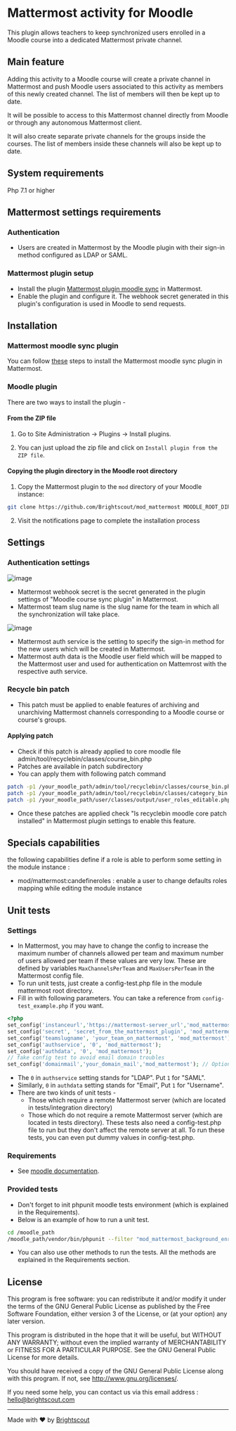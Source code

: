 # Mattermost activity for Moodle #

This plugin allows teachers to keep synchronized users enrolled in a Moodle course into a dedicated Mattermost private channel.

## Main feature
Adding this activity to a Moodle course will create a private channel in Mattermost and push Moodle users associated to this activity as members of this newly created channel. The list of members will then be kept up to date.

It will be possible to access to this Mattermost channel directly from Moodle or through any autonomous Mattermost client.

It will also create separate private channels for the groups inside the courses. The list of members inside these channels will also be kept up to date. 

## System requirements
Php 7.1 or higher

## Mattermost settings requirements
### Authentication
* Users are created in Mattermost by the Moodle plugin with their sign-in method configured as LDAP or SAML.

### Mattermost plugin setup
* Install the plugin [Mattermost plugin moodle sync](https://github.com/Brightscout/mattermost-plugin-moodle-sync) in Mattermost.
* Enable the plugin and configure it. The webhook secret generated in this plugin's configuration is used in Moodle to send requests.

## Installation

### Mattermost moodle sync plugin
You can follow [these](https://github.com/Brightscout/x-mattermost-plugin-moodle-sync#installation) steps to install the Mattermost moodle sync plugin in Mattermost.
### Moodle plugin
There are two ways to install the plugin - 

#### From the ZIP file
1. Go to Site Administration -> Plugins -> Install plugins.

2. You can just upload the zip file and click on `Install plugin from the ZIP file`.

#### Copying the plugin directory in the Moodle root directory
1. Copy the Mattermost plugin to the `mod` directory of your Moodle instance:

```bash
git clone https://github.com/Brightscout/mod_mattermost MOODLE_ROOT_DIRECTORY/mod/mattermost
```
2. Visit the notifications page to complete the installation process
## Settings
### Authentication settings
![image](https://user-images.githubusercontent.com/77336594/131695544-c2a446e6-29b3-4497-a8f3-2562ffc221a7.png)

* Mattermost webhook secret is the secret generated in the plugin settings of "Moodle course sync plugin" in Mattermost.
* Mattermost team slug name is the slug name for the team in which all the synchronization will take place.

![image](https://user-images.githubusercontent.com/77336594/131698797-c4b57e3e-9493-48c2-a02f-d6fa0c5e6d50.png)

* Mattermost auth service is the setting to specify the sign-in method for the new users which will be created in Mattermost.
* Mattermost auth data is the Moodle user field which will be mapped to the Mattermost user and used for authentication on Mattemrost with the respective auth service.

### Recycle bin patch
* This patch must be applied to enable features of archiving and unarchiving Mattermost channels corresponding to a Moodle course or course's groups.

#### Applying patch
* Check if this patch is already applied to core moodle file admin/tool/recyclebin/classes/course_bin.php
* Patches are available in patch subdirectory
* You can apply them with following patch command
```bash
patch -p1 /your_moodle_path/admin/tool/recyclebin/classes/course_bin.php < /your_moodle_path/mod/mattermost/patch/admin_tool_recyclebin_classes_course_bin.patch
patch -p1 /your_moodle_path/admin/tool/recyclebin/classes/category_bin.php < /your_moodle_path/mod/mattermost/patch/admin_tool_recyclebin_classes_category_bin.patch
patch -p1 /your_moodle_path/user/classes/output/user_roles_editable.php  < /your_moodle_path/mod/mattermost/patch/user_classes_output_user_roles_editable.patch

```
* Once these patches are applied check "Is recyclebin moodle core patch installed" in Mattermost plugin settings to enable this feature.

## Specials capabilities
the following capabilities define if a role is able to perform some setting in the module instance : 
* mod/mattermost:candefineroles : enable a user to change defaults roles mapping while editing the module instance

## Unit tests
### Settings
* In Mattermost, you may have to change the config to increase the maximum number of channels allowed per team and maximum number of users allowed per team if these values are very low. These are defined by variables `MaxChannelsPerTeam` and `MaxUsersPerTeam` in the Mattermost config file.
* To run unit tests, just create a config-test.php file in the module mattermost root directory.
* Fill in with following parameters. You can take a reference from `config-test_example.php` if you want.

```php
<?php
set_config('instanceurl','https://mattermost-server_url','mod_mattermost');
set_config('secret', 'secret_from_the_mattermost_plugin', 'mod_mattermost');
set_config('teamslugname', 'your_team_on_mattermost', 'mod_mattermost');
set_config('authservice', '0', 'mod_mattermost');
set_config('authdata', '0', 'mod_mattermost');
// fake config test to avoid email domain troubles
set_config('domainmail','your_domain_mail','mod_mattermost'); // Optional argument line.
```
* The `0` in `authservice` setting stands for "LDAP". Put `1` for "SAML".
* Similarly, `0` in `authdata` setting stands for "Email", Put `1` for "Username".
* There are two kinds of unit tests - 
    * Those which require a remote Mattermost server (which are located in tests/integration directory)
    * Those which do not require a remote Mattermost server (which are located in tests directory). These tests also need a config-test.php file to run but they don't affect the remote server at all. To run these tests, you can even put dummy values in config-test.php.
### Requirements
* See [moodle documentation](https://docs.moodle.org/dev/PHPUnit).

### Provided tests
* Don't forget to init phpunit moodle tests environment (which is explained in the Requirements).
* Below is an example of how to run a unit test.
```bash
cd /moodle_path
/moodle_path/vendor/bin/phpunit --filter "mod_mattermost_background_enrolments_testcase"
```
* You can also use other methods to run the tests. All the methods are explained in the Requirements section.

## License ##

This program is free software: you can redistribute it and/or modify it under
the terms of the GNU General Public License as published by the Free Software
Foundation, either version 3 of the License, or (at your option) any later
version.

This program is distributed in the hope that it will be useful, but WITHOUT ANY
WARRANTY; without even the implied warranty of MERCHANTABILITY or FITNESS FOR A
PARTICULAR PURPOSE.  See the GNU General Public License for more details.

You should have received a copy of the GNU General Public License along with
this program.  If not, see <http://www.gnu.org/licenses/>.


If you need some help, you can contact us via this email address : hello@brightscout.com

---

Made with &#9829; by [Brightscout](http://www.brightscout.com)

